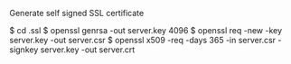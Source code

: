 Generate self signed SSL certificate

$ cd .ssl
$ openssl genrsa -out server.key 4096
$ openssl req -new -key server.key -out server.csr
$ openssl x509 -req -days 365 -in server.csr -signkey server.key -out server.crt

